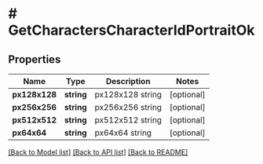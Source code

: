 # # GetCharactersCharacterIdPortraitOk

## Properties

Name | Type | Description | Notes
------------ | ------------- | ------------- | -------------
**px128x128** | **string** | px128x128 string | [optional] 
**px256x256** | **string** | px256x256 string | [optional] 
**px512x512** | **string** | px512x512 string | [optional] 
**px64x64** | **string** | px64x64 string | [optional] 

[[Back to Model list]](../../README.md#documentation-for-models) [[Back to API list]](../../README.md#documentation-for-api-endpoints) [[Back to README]](../../README.md)


